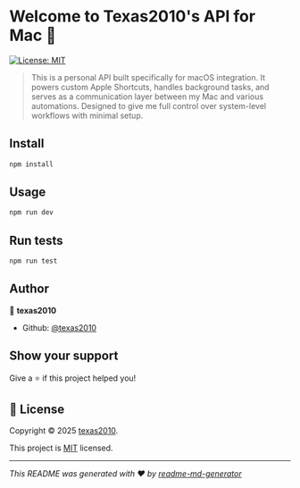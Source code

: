 # Welcome to Texas2010's API for Mac 🍎

[![License: MIT](https://img.shields.io/badge/License-MIT-yellow.svg)](https://github.com/texas2010/api.mac.texas2010.com/LICENSE)

> This is a personal API built specifically for macOS integration. It powers custom Apple Shortcuts, handles background tasks, and serves as a communication layer between my Mac and various automations. Designed to give me full control over system-level workflows with minimal setup.

## Install

```sh
npm install
```

## Usage

```sh
npm run dev
```

## Run tests

```sh
npm run test
```

## Author

👤 **texas2010**

- Github: [@texas2010](https://github.com/texas2010)

## Show your support

Give a ⭐️ if this project helped you!

## 📝 License

Copyright © 2025 [texas2010](https://github.com/texas2010).

This project is [MIT](https://github.com/texas2010/api.mac.texas2010.com/LICENSE) licensed.

---

_This README was generated with ❤️ by [readme-md-generator](https://github.com/kefranabg/readme-md-generator)_
